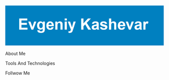 [![Header](https://github.com/Qipy87/Qipy87/blob/main/assets/Evgeniy%20Kashevar.png)](www.linkedin.com/in/evgeniy-k-2b85bb337)

About Me

Tools And Technologies

Follwow Me

